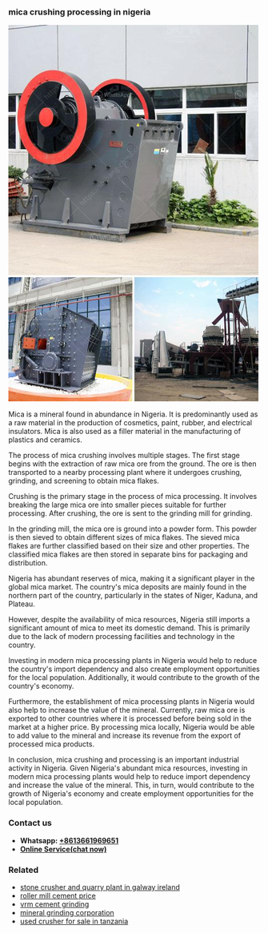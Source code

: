 <h3>mica crushing processing in nigeria</h3><img src='1703042216.jpg' alt=''><p>Mica is a mineral found in abundance in Nigeria. It is predominantly used as a raw material in the production of cosmetics, paint, rubber, and electrical insulators. Mica is also used as a filler material in the manufacturing of plastics and ceramics.</p><p>The process of mica crushing involves multiple stages. The first stage begins with the extraction of raw mica ore from the ground. The ore is then transported to a nearby processing plant where it undergoes crushing, grinding, and screening to obtain mica flakes.</p><p>Crushing is the primary stage in the process of mica processing. It involves breaking the large mica ore into smaller pieces suitable for further processing. After crushing, the ore is sent to the grinding mill for grinding.</p><p>In the grinding mill, the mica ore is ground into a powder form. This powder is then sieved to obtain different sizes of mica flakes. The sieved mica flakes are further classified based on their size and other properties. The classified mica flakes are then stored in separate bins for packaging and distribution.</p><p>Nigeria has abundant reserves of mica, making it a significant player in the global mica market. The country's mica deposits are mainly found in the northern part of the country, particularly in the states of Niger, Kaduna, and Plateau.</p><p>However, despite the availability of mica resources, Nigeria still imports a significant amount of mica to meet its domestic demand. This is primarily due to the lack of modern processing facilities and technology in the country.</p><p>Investing in modern mica processing plants in Nigeria would help to reduce the country's import dependency and also create employment opportunities for the local population. Additionally, it would contribute to the growth of the country's economy.</p><p>Furthermore, the establishment of mica processing plants in Nigeria would also help to increase the value of the mineral. Currently, raw mica ore is exported to other countries where it is processed before being sold in the market at a higher price. By processing mica locally, Nigeria would be able to add value to the mineral and increase its revenue from the export of processed mica products.</p><p>In conclusion, mica crushing and processing is an important industrial activity in Nigeria. Given Nigeria's abundant mica resources, investing in modern mica processing plants would help to reduce import dependency and increase the value of the mineral. This, in turn, would contribute to the growth of Nigeria's economy and create employment opportunities for the local population.</p><h3>Contact us</h3><ul><li><strong>Whatsapp:&nbsp;<a href="https://wa.me/8613661969651">+8613661969651</a></strong></li><li><a href="https://swt.shibang-china.com/?git&amp;zhl&amp;mica crushing processing in nigeria"><strong>Online Service(chat now)</strong></a></li></ul><h3>Related</h3><ul><li><a href='stone crusher and quarry plant in galway ireland.md'>stone crusher and quarry plant in galway ireland</a></li><li><a href='roller mill cement price.md'>roller mill cement price</a></li><li><a href='vrm cement grinding.md'>vrm cement grinding</a></li><li><a href='mineral grinding corporation.md'>mineral grinding corporation</a></li><li><a href='used crusher for sale in tanzania.md'>used crusher for sale in tanzania</a></li></ul>